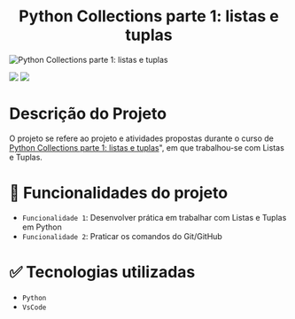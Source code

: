 # <h1 align="center"> Python Collections parte 1: listas e tuplas </h1>

![Python Collections parte 1: listas e tuplas](https://user-images.githubusercontent.com/95968249/210395241-25189769-c6d9-427d-958c-214dd535f5ee.png)<p align="center">

<img src="https://img.shields.io/static/v1?label=STATUS&message=FINALIZADO&color=GREEN&style=for-the-badge"/>
<img src="https://img.shields.io/github/stars/uranolais/alura-git?style=for-the-badge"/>
</p>

# Descrição do Projeto
O projeto se refere ao projeto e atividades propostas durante o curso de [Python Collections parte 1: listas e tuplas](https://cursos.alura.com.br/course/python-collections-listas-e-tuplas)", em que trabalhou-se com Listas e Tuplas.

# :hammer: Funcionalidades do projeto

- `Funcionalidade 1`: Desenvolver prática em trabalhar com Listas e Tuplas em Python
- `Funcionalidade 2`: Praticar os comandos do Git/GitHub

# ✅ Tecnologias utilizadas
- `Python`
- `VsCode`
